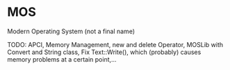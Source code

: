 # MOS
Modern Operating System (not a final name)

TODO: APCI, Memory Management, new and delete Operator, MOSLib with Convert and String class, Fix Text::Write(), which (probably) causes memory problems at a certain point,...
